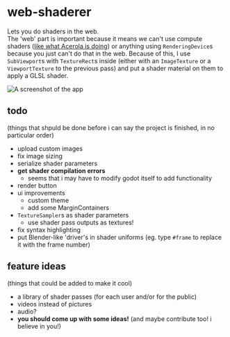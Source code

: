 # web-shaderer
Lets you do shaders in the web.  
The 'web' part is important because it means we can't use compute shaders ([like what Acerola is doing](https://www.youtube.com/watch?v=5y1Oin7CcI4)) or anything using `RenderingDevice`s because you just can't do that in the web.
Because of this, I use `SubViewport`s with `TextureRect`s inside (either with an `ImageTexture` or a `ViewportTexture` to the previous pass) and put a shader material on them to apply a GLSL shader.

![A screenshot of the app](https://github.com/user-attachments/assets/ef5da55f-259a-4a14-9bc5-087ce8dba086)


## todo
(things that shpuld be done before i can say the project is finished, in no particular order)
- upload custom images
- fix image sizing
- serialize shader parameters
- **get shader compilation errors**
  - seems that i may have to modify godot itself to add functionality
- render button
- ui improvements
  - custom theme
  - add some MarginContainers
- `TextureSampler`s as shader parameters
  - use shader pass outputs as textures!
- fix syntax highlighting
- put Blender-like 'driver's in shader uniforms (eg. type `#frame` to replace it with the frame number)

## feature ideas
(things that could be added to make it cool)
- a library of shader passes (for each user and/or for the public)
- videos instead of pictures
- audio?
- **you should come up with some ideas!** (and maybe contribute too! i believe in you!)
